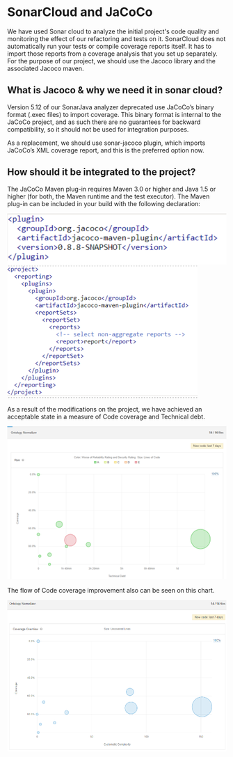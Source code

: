# SonarCloud and JaCoCo
We have used Sonar cloud to analyze the initial project's code quality and monitoring the effect of our refactoring and tests on it.
SonarCloud does not automatically run your tests or compile coverage reports itself. It has to import those reports from a coverage analysis that you set up separately.  
For the purpose of our project, we should use the Jacoco library and the associated Jacoco maven.  
## What is Jacoco & why we need it in sonar cloud?
Version 5.12 of our SonarJava analyzer deprecated use JaCoCo’s binary format (.exec files) to import coverage. This binary format is internal to the JaCoCo project, and as such there are no guarantees for backward compatibility, so it should not be used for integration purposes. 

As a replacement, we should use sonar-jacoco plugin, which imports JaCoCo’s XML coverage report, and this is the preferred option now. 

## How should it be integrated to the project?
The JaCoCo Maven plug-in requires 
Maven 3.0 or higher and 
Java 1.5 or higher (for both, the Maven runtime and the test executor). 
The Maven plug-in can be included in your build with the following declaration: 


![](f1.png) ![](f2.png)

As a result of the modifications on the project, we have achieved an acceptable state in a measure of Code coverage and Technical debt.

![](f3.png)

The flow of Code coverage improvement also can be seen on this chart.

![](f5.png)


